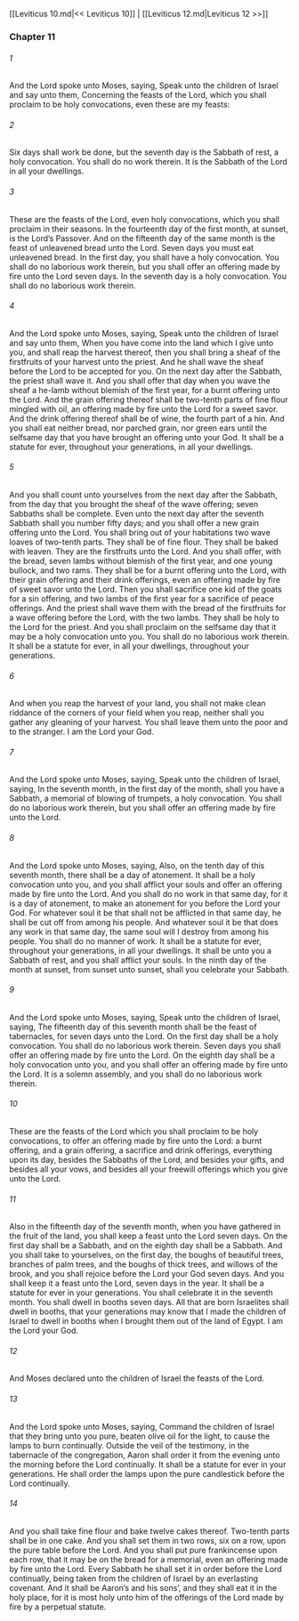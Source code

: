 [[Leviticus 10.md|<< Leviticus 10]]  |  [[Leviticus 12.md|Leviticus 12 >>]]

### Chapter 11
###### 1
And the Lord spoke unto Moses, saying, Speak unto the children of Israel and say unto them, Concerning the feasts of the Lord, which you shall proclaim to be holy convocations, even these are my feasts:

###### 2
Six days shall work be done, but the seventh day is the Sabbath of rest, a holy convocation. You shall do no work therein. It is the Sabbath of the Lord in all your dwellings.

###### 3
These are the feasts of the Lord, even holy convocations, which you shall proclaim in their seasons. In the fourteenth day of the first month, at sunset, is the Lord’s Passover. And on the fifteenth day of the same month is the feast of unleavened bread unto the Lord. Seven days you must eat unleavened bread. In the first day, you shall have a holy convocation. You shall do no laborious work therein, but you shall offer an offering made by fire unto the Lord seven days. In the seventh day is a holy convocation. You shall do no laborious work therein.

###### 4
And the Lord spoke unto Moses, saying, Speak unto the children of Israel and say unto them, When you have come into the land which I give unto you, and shall reap the harvest thereof, then you shall bring a sheaf of the firstfruits of your harvest unto the priest. And he shall wave the sheaf before the Lord to be accepted for you. On the next day after the Sabbath, the priest shall wave it. And you shall offer that day when you wave the sheaf a he-lamb without blemish of the first year, for a burnt offering unto the Lord. And the grain offering thereof shall be two-tenth parts of fine flour mingled with oil, an offering made by fire unto the Lord for a sweet savor. And the drink offering thereof shall be of wine, the fourth part of a hin. And you shall eat neither bread, nor parched grain, nor green ears until the selfsame day that you have brought an offering unto your God. It shall be a statute for ever, throughout your generations, in all your dwellings.

###### 5
And you shall count unto yourselves from the next day after the Sabbath, from the day that you brought the sheaf of the wave offering; seven Sabbaths shall be complete. Even unto the next day after the seventh Sabbath shall you number fifty days; and you shall offer a new grain offering unto the Lord. You shall bring out of your habitations two wave loaves of two-tenth parts. They shall be of fine flour. They shall be baked with leaven. They are the firstfruits unto the Lord. And you shall offer, with the bread, seven lambs without blemish of the first year, and one young bullock, and two rams. They shall be for a burnt offering unto the Lord, with their grain offering and their drink offerings, even an offering made by fire of sweet savor unto the Lord. Then you shall sacrifice one kid of the goats for a sin offering, and two lambs of the first year for a sacrifice of peace offerings. And the priest shall wave them with the bread of the firstfruits for a wave offering before the Lord, with the two lambs. They shall be holy to the Lord for the priest. And you shall proclaim on the selfsame day that it may be a holy convocation unto you. You shall do no laborious work therein. It shall be a statute for ever, in all your dwellings, throughout your generations.

###### 6
And when you reap the harvest of your land, you shall not make clean riddance of the corners of your field when you reap, neither shall you gather any gleaning of your harvest. You shall leave them unto the poor and to the stranger. I am the Lord your God.

###### 7
And the Lord spoke unto Moses, saying, Speak unto the children of Israel, saying, In the seventh month, in the first day of the month, shall you have a Sabbath, a memorial of blowing of trumpets, a holy convocation. You shall do no laborious work therein, but you shall offer an offering made by fire unto the Lord.

###### 8
And the Lord spoke unto Moses, saying, Also, on the tenth day of this seventh month, there shall be a day of atonement. It shall be a holy convocation unto you, and you shall afflict your souls and offer an offering made by fire unto the Lord. And you shall do no work in that same day, for it is a day of atonement, to make an atonement for you before the Lord your God. For whatever soul it be that shall not be afflicted in that same day, he shall be cut off from among his people. And whatever soul it be that does any work in that same day, the same soul will I destroy from among his people. You shall do no manner of work. It shall be a statute for ever, throughout your generations, in all your dwellings. It shall be unto you a Sabbath of rest, and you shall afflict your souls. In the ninth day of the month at sunset, from sunset unto sunset, shall you celebrate your Sabbath.

###### 9
And the Lord spoke unto Moses, saying, Speak unto the children of Israel, saying, The fifteenth day of this seventh month shall be the feast of tabernacles, for seven days unto the Lord. On the first day shall be a holy convocation. You shall do no laborious work therein. Seven days you shall offer an offering made by fire unto the Lord. On the eighth day shall be a holy convocation unto you, and you shall offer an offering made by fire unto the Lord. It is a solemn assembly, and you shall do no laborious work therein.

###### 10
These are the feasts of the Lord which you shall proclaim to be holy convocations, to offer an offering made by fire unto the Lord: a burnt offering, and a grain offering, a sacrifice and drink offerings, everything upon its day, besides the Sabbaths of the Lord, and besides your gifts, and besides all your vows, and besides all your freewill offerings which you give unto the Lord.

###### 11
Also in the fifteenth day of the seventh month, when you have gathered in the fruit of the land, you shall keep a feast unto the Lord seven days. On the first day shall be a Sabbath, and on the eighth day shall be a Sabbath. And you shall take to yourselves, on the first day, the boughs of beautiful trees, branches of palm trees, and the boughs of thick trees, and willows of the brook, and you shall rejoice before the Lord your God seven days. And you shall keep it a feast unto the Lord, seven days in the year. It shall be a statute for ever in your generations. You shall celebrate it in the seventh month. You shall dwell in booths seven days. All that are born Israelites shall dwell in booths, that your generations may know that I made the children of Israel to dwell in booths when I brought them out of the land of Egypt. I am the Lord your God.

###### 12
And Moses declared unto the children of Israel the feasts of the Lord.

###### 13
And the Lord spoke unto Moses, saying, Command the children of Israel that they bring unto you pure, beaten olive oil for the light, to cause the lamps to burn continually. Outside the veil of the testimony, in the tabernacle of the congregation, Aaron shall order it from the evening unto the morning before the Lord continually. It shall be a statute for ever in your generations. He shall order the lamps upon the pure candlestick before the Lord continually.

###### 14
And you shall take fine flour and bake twelve cakes thereof. Two-tenth parts shall be in one cake. And you shall set them in two rows, six on a row, upon the pure table before the Lord. And you shall put pure frankincense upon each row, that it may be on the bread for a memorial, even an offering made by fire unto the Lord. Every Sabbath he shall set it in order before the Lord continually, being taken from the children of Israel by an everlasting covenant. And it shall be Aaron’s and his sons’, and they shall eat it in the holy place, for it is most holy unto him of the offerings of the Lord made by fire by a perpetual statute.